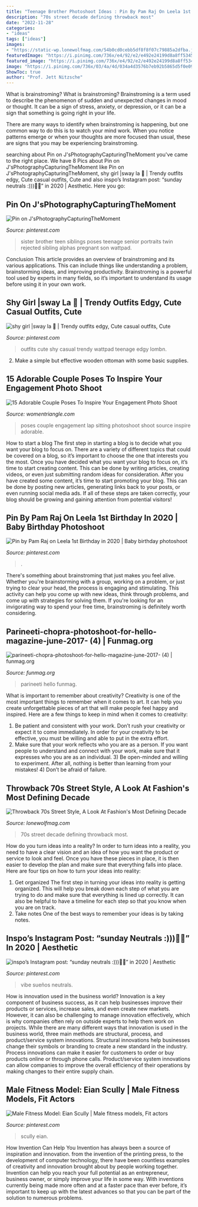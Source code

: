 ```yaml
---
title: "Teenage Brother Photoshoot Ideas : Pin By Pam Raj On Leela 1st Birthday In 2020"
description: "70s street decade defining throwback most"
date: "2022-11-28"
categories:
- "ideas"
tags: ["ideas"]
images:
- "https://static-wp.lonewolfmag.com/54b0cd0cebb5df8f8f07c79885a2dfba.jpg"
featuredImage: "https://i.pinimg.com/736x/e4/92/e2/e492e24199d8a8ff53452d3a82e8eccc.jpg"
featured_image: "https://i.pinimg.com/736x/e4/92/e2/e492e24199d8a8ff53452d3a82e8eccc.jpg"
image: "https://i.pinimg.com/736x/03/4a/4d/034a4d3576b7eb92b5865d5f0e096773.jpg"
ShowToc: true
author: "Prof. Jett Nitzsche"
---
```



What is brainstroming?
What is brainstroming?
 Brainstroming is a term used to describe the phenomenon of sudden and unexpected changes in mood or thought. It can be a sign of stress, anxiety, or depression, or it can be a sign that something is going right in your life.

There are many ways to identify when brainstroming is happening, but one common way to do this is to watch your mind work. When you notice patterns emerge or when your thoughts are more focused than usual, these are signs that you may be experiencing brainstroming.

	

		
searching about Pin on J&#039;sPhotographyCapturingTheMoment you've came to the right place. We have 8 Pics about Pin on J&#039;sPhotographyCapturingTheMoment like Pin on J&#039;sPhotographyCapturingTheMoment, shy girl |sway la 🤍 | Trendy outfits edgy, Cute casual outfits, Cute and also inspo’s Instagram post: “sunday neutrals :)))🤎🤎” in 2020 | Aesthetic. Here you go:
		
    
## Pin On J&#039;sPhotographyCapturingTheMoment

<img loading=lazy src="https://i.pinimg.com/736x/6e/f7/f7/6ef7f7b4d05040d217876e2379264e7f--sister-photography-flash-photography.jpg" onerror="this.onerror=null;this.src='https://tse3.mm.bing.net/th?id=OIP.A6Hmax8R10fVbUmlSnZUPwHaLH&amp;pid=15.1';" alt="Pin on J&#039;sPhotographyCapturingTheMoment">

_Source: pinterest.com_

>sister brother teen siblings poses teenage senior portraits twin rejected sibling alphas pregnant son wattpad. 

	

Conclusion
This article provides an overview of brainstroming and its various applications. This can include things like understanding a problem, brainstorming ideas, and improving productivity. Brainstroming is a powerful tool used by experts in many fields, so it’s important to understand its usage before using it in your own work.

    
## Shy Girl |sway La 🤍 | Trendy Outfits Edgy, Cute Casual Outfits, Cute

<img loading=lazy src="https://i.pinimg.com/736x/e4/92/e2/e492e24199d8a8ff53452d3a82e8eccc.jpg" onerror="this.onerror=null;this.src='https://tse3.mm.bing.net/th?id=OIP.GDEgyHXsso_h2G0wB21DqQAAAA&amp;pid=15.1';" alt="shy girl |sway la 🤍 | Trendy outfits edgy, Cute casual outfits, Cute">

_Source: pinterest.com_

>outfits cute shy casual trendy wattpad teenage edgy lombn. 

	

2. Make a simple but effective wooden ottoman with some basic supplies.

    
## 15 Adorable Couple Poses To Inspire Your Engagement Photo Shoot

<img loading=lazy src="https://www.womentriangle.com/wp-content/uploads/2016/07/Sitting-on-lap.jpg" onerror="this.onerror=null;this.src='https://tse2.mm.bing.net/th?id=OIP.M0RBpIh4b3xsSZeVe-vR7gHaLH&amp;pid=15.1';" alt="15 Adorable Couple Poses To Inspire Your Engagement Photo Shoot">

_Source: womentriangle.com_

>poses couple engagement lap sitting photoshoot shoot source inspire adorable. 

	

How to start a blog
The first step in starting a blog is to decide what you want your blog to focus on. There are a variety of different topics that could be covered on a blog, so it’s important to choose the one that interests you the most. Once you have decided what you want your blog to focus on, it’s time to start creating content. This can be done by writing articles, creating videos, or even just submitting random ideas for consideration. After you have created some content, it’s time to start promoting your blog. This can be done by posting new articles, generating links back to your posts, or even running social media ads. If all of these steps are taken correctly, your blog should be growing and gaining attention from potential visitors!

    
## Pin By Pam Raj On Leela 1st Birthday In 2020 | Baby Birthday Photoshoot

<img loading=lazy src="https://i.pinimg.com/originals/8d/cc/cc/8dcccca1e7ea5c7adee26d1ad8cfc0cf.jpg" onerror="this.onerror=null;this.src='https://tse4.mm.bing.net/th?id=OIP.y5P3MUhYC6AuhZvm0EqkdgHaKX&amp;pid=15.1';" alt="Pin by Pam Raj on Leela 1st Birthday in 2020 | Baby birthday photoshoot">

_Source: pinterest.com_

>. 

	

There's something about brainstroming that just makes you feel alive. Whether you're brainstorming with a group, working on a problem, or just trying to clear your head, the process is engaging and stimulating. This activity can help you come up with new ideas, think through problems, and come up with strategies for solving them. If you're looking for an invigorating way to spend your free time, brainstroming is definitely worth considering.

    
## Parineeti-chopra-photoshoot-for-hello-magazine-june-2017- (4) | Funmag.org

<img loading=lazy src="https://www.funmag.org/wp-content/uploads/2017/06/parineeti-chopra-photoshoot-for-hello-magazine-june-2017-4.jpg" onerror="this.onerror=null;this.src='https://tse4.mm.bing.net/th?id=OIP.ikrdN1T0NJdl5t_CeR95LgHaLH&amp;pid=15.1';" alt="parineeti-chopra-photoshoot-for-hello-magazine-june-2017- (4) | funmag.org">

_Source: funmag.org_

>parineeti hello funmag. 

	

What is important to remember about creativity?
Creativity is one of the most important things to remember when it comes to art. It can help you create unforgettable pieces of art that will make people feel happy and inspired. Here are a few things to keep in mind when it comes to creativity: 
1) Be patient and consistent with your work. Don’t rush your creativity or expect it to come immediately. In order for your creativity to be effective, you must be willing and able to put in the extra effort. 
2) Make sure that your work reflects who you are as a person. If you want people to understand and connect with your work, make sure that it expresses who you are as an individual. 3) Be open-minded and willing to experiment. After all, nothing is better than learning from your mistakes! 4) Don’t be afraid of failure.

    
## Throwback 70s Street Style, A Look At Fashion&#039;s Most Defining Decade

<img loading=lazy src="https://static-wp.lonewolfmag.com/54b0cd0cebb5df8f8f07c79885a2dfba.jpg" onerror="this.onerror=null;this.src='https://tse4.mm.bing.net/th?id=OIP.VLDNDOu134-PB8eYhaLfugAAAA&amp;pid=15.1';" alt="Throwback 70s Street Style, A Look At Fashion&#039;s Most Defining Decade">

_Source: lonewolfmag.com_

>70s street decade defining throwback most. 

	

How do you turn ideas into a reality?
In order to turn ideas into a reality, you need to have a clear vision and an idea of how you want the product or service to look and feel. Once you have these pieces in place, it is then easier to develop the plan and make sure that everything falls into place. Here are four tips on how to turn your ideas into reality:
1. Get organized
The first step in turning your ideas into reality is getting organized. This will help you break down each step of what you are trying to do and make sure that everything is lined up correctly. It can also be helpful to have a timeline for each step so that you know when you are on track.
2. Take notes
One of the best ways to remember your ideas is by taking notes.

    
## Inspo’s Instagram Post: “sunday Neutrals :)))🤎🤎” In 2020 | Aesthetic

<img loading=lazy src="https://i.pinimg.com/736x/60/56/82/6056828f9bbb3c50aa034048676f00a6.jpg" onerror="this.onerror=null;this.src='https://tse4.mm.bing.net/th?id=OIP.Qww8pxq5uWysFYrE_nODyQHaJM&amp;pid=15.1';" alt="inspo’s Instagram post: “sunday neutrals :)))🤎🤎” in 2020 | Aesthetic">

_Source: pinterest.com_

>vibe sueños neutrals. 

	

How is innovation used in the business world?
Innovation is a key component of business success, as it can help businesses improve their products or services, increase sales, and even create new markets. However, it can also be challenging to manage innovation effectively, which is why companies often rely on outside experts to help them work on projects. 
While there are many different ways that innovation is used in the business world, three main methods are structural, process, and product/service system innovations. Structural innovations help businesses change their symbols or branding to create a new standard in the industry. Process innovations can make it easier for customers to order or buy products online or through phone calls. Product/service system innovations can allow companies to improve the overall efficiency of their operations by making changes to their entire supply chain.

    
## Male Fitness Model: Eian Scully | Male Fitness Models, Fit Actors

<img loading=lazy src="https://i.pinimg.com/736x/03/4a/4d/034a4d3576b7eb92b5865d5f0e096773.jpg" onerror="this.onerror=null;this.src='https://tse3.mm.bing.net/th?id=OIP.Wuy2pfq765iXlcXod5InCQHaLH&amp;pid=15.1';" alt="Male Fitness Model: Eian Scully | Male fitness models, Fit actors">

_Source: pinterest.com_

>scully eian. 

	

How Invention Can Help You
Invention has always been a source of inspiration and innovation. from the invention of the printing press, to the development of computer technology, there have been countless examples of creativity and innovation brought about by people working together. Invention can help you reach your full potential as an entrepreneur, business owner, or simply improve your life in some way. With inventions currently being made more often and at a faster pace than ever before, it’s important to keep up with the latest advances so that you can be part of the solution to numerous problems.

